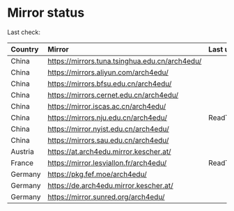 <script src="./time.js"></script>
# Mirror status
Last check: <script type="text/javascript">localize(1731831968.9482558);</script>

|Country|Mirror|Last update|
|:------|:-----|:----------|
|China|https://mirrors.tuna.tsinghua.edu.cn/arch4edu/|<script type="text/javascript">localize(1731782488);</script>|
|China|https://mirrors.aliyun.com/arch4edu/|<script type="text/javascript">localize(1731782488);</script>|
|China|https://mirrors.bfsu.edu.cn/arch4edu/|<script type="text/javascript">localize(1731782488);</script>|
|China|https://mirrors.cernet.edu.cn/arch4edu/|<script type="text/javascript">localize(1731782488);</script>|
|China|https://mirror.iscas.ac.cn/arch4edu/|<script type="text/javascript">localize(1731782488);</script>|
|China|https://mirrors.nju.edu.cn/arch4edu/|ReadTimeout|
|China|https://mirror.nyist.edu.cn/arch4edu/|<script type="text/javascript">localize(1731782488);</script>|
|China|https://mirrors.sau.edu.cn/arch4edu/|<script type="text/javascript">localize(1729319991);</script>|
|Austria|https://at.arch4edu.mirror.kescher.at/|<script type="text/javascript">localize(1731782488);</script>|
|France|https://mirror.lesviallon.fr/arch4edu/|ReadTimeout|
|Germany|https://pkg.fef.moe/arch4edu/|<script type="text/javascript">localize(1731782488);</script>|
|Germany|https://de.arch4edu.mirror.kescher.at/|<script type="text/javascript">localize(1731782488);</script>|
|Germany|https://mirror.sunred.org/arch4edu/|<script type="text/javascript">localize(1731782488);</script>|

<script src="./tablefilter/tablefilter.js"></script>
<script src="./table.js"></script>